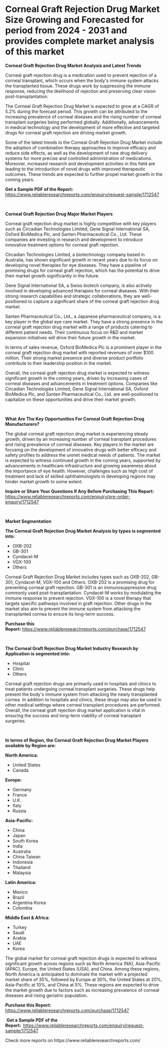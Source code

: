 <p><h1>Corneal Graft Rejection Drug Market Size Growing and Forecasted for period from 2024 - 2031 and provides complete market analysis of this market</h1></p><p><strong>Corneal Graft Rejection Drug Market Analysis and Latest Trends</strong></p>
<p><p>Corneal graft rejection drug is a medication used to prevent rejection of a corneal transplant, which occurs when the body's immune system attacks the transplanted tissue. These drugs work by suppressing the immune response, reducing the likelihood of rejection and preserving clear vision post-transplantation.</p><p>The Corneal Graft Rejection Drug Market is expected to grow at a CAGR of 5.2% during the forecast period. This growth can be attributed to the increasing prevalence of corneal diseases and the rising number of corneal transplant surgeries being performed globally. Additionally, advancements in medical technology and the development of more effective and targeted drugs for corneal graft rejection are driving market growth.</p><p>Some of the latest trends in the Corneal Graft Rejection Drug Market include the adoption of combination therapy approaches to improve efficacy and reduce side effects, as well as the development of new drug delivery systems for more precise and controlled administration of medications. Moreover, increased research and development activities in this field are leading to the introduction of novel drugs with improved therapeutic outcomes. These trends are expected to further propel market growth in the coming years.</p></p>
<p><strong>Get a Sample PDF of the Report:&nbsp;</strong> <a href="https://www.reliableresearchreports.com/enquiry/request-sample/1712547">https://www.reliableresearchreports.com/enquiry/request-sample/1712547</a></p>
<p>&nbsp;</p>
<p><strong>Corneal Graft Rejection Drug Major Market Players</strong></p>
<p><p>Corneal graft rejection drug market is highly competitive with key players such as Circadian Technologies Limited, Gene Signal International SA, Oxford BioMedica Plc, and Santen Pharmaceutical Co., Ltd. These companies are investing in research and development to introduce innovative treatment options for corneal graft rejection.</p><p>Circadian Technologies Limited, a biotechnology company based in Australia, has shown significant growth in recent years due to its focus on developing novel therapies for eye diseases. They have a pipeline of promising drugs for corneal graft rejection, which has the potential to drive their market growth significantly in the future.</p><p>Gene Signal International SA, a Swiss biotech company, is also actively involved in developing advanced therapies for corneal diseases. With their strong research capabilities and strategic collaborations, they are well-positioned to capture a significant share of the corneal graft rejection drug market.</p><p>Santen Pharmaceutical Co., Ltd., a Japanese pharmaceutical company, is a key player in the global eye care market. They have a strong presence in the corneal graft rejection drug market with a range of products catering to different patient needs. Their continuous focus on R&D and market expansion initiatives will drive their future growth in the market.</p><p>In terms of sales revenue, Oxford BioMedica Plc is a prominent player in the corneal graft rejection drug market with reported revenues of over $100 million. Their strong market presence and diverse product portfolio contribute to their leadership position in the market.</p><p>Overall, the corneal graft rejection drug market is expected to witness significant growth in the coming years, driven by increasing cases of corneal diseases and advancements in treatment options. Companies like Circadian Technologies Limited, Gene Signal International SA, Oxford BioMedica Plc, and Santen Pharmaceutical Co., Ltd. are well-positioned to capitalize on these opportunities and drive their market growth.</p></p>
<p>&nbsp;</p>
<p><strong>What Are The Key Opportunities For Corneal Graft Rejection Drug Manufacturers?</strong></p>
<p><p>The global corneal graft rejection drug market is experiencing steady growth, driven by an increasing number of corneal transplant procedures and rising prevalence of corneal diseases. Key players in the market are focusing on the development of innovative drugs with better efficacy and safety profiles to address the unmet medical needs of patients. The market is expected to witness continued growth in the coming years, supported by advancements in healthcare infrastructure and growing awareness about the importance of eye health. However, challenges such as high cost of treatment and lack of skilled ophthalmologists in developing regions may hinder market growth to some extent.</p></p>
<p><strong>Inquire or Share Your Questions If Any Before Purchasing This Report:</strong> <a href="https://www.reliableresearchreports.com/enquiry/pre-order-enquiry/1712547">https://www.reliableresearchreports.com/enquiry/pre-order-enquiry/1712547</a></p>
<p>&nbsp;</p>
<p><strong>Market Segmentation</strong></p>
<p><strong>The Corneal Graft Rejection Drug Market Analysis by types is segmented into:</strong></p>
<p><ul><li>OXB-202</li><li>GB-301</li><li>Cyndacel-M</li><li>VGX-100</li><li>Others</li></ul></p>
<p><p>Corneal Graft Rejection Drug Market includes types such as OXB-202, GB-301, Cyndacel-M, VGX-100 and Others. OXB-202 is a promising drug for preventing corneal graft rejection. GB-301 is an immunosuppressive drug commonly used post-transplantation. Cyndacel-M works by modulating the immune response to prevent rejection. VGX-100 is a novel therapy that targets specific pathways involved in graft rejection. Other drugs in the market also aim to prevent the immune system from attacking the transplanted cornea to ensure its long-term success.</p></p>
<p><strong>Purchase this Report:&nbsp;</strong><a href="https://www.reliableresearchreports.com/purchase/1712547">https://www.reliableresearchreports.com/purchase/1712547</a></p>
<p>&nbsp;</p>
<p><strong>The Corneal Graft Rejection Drug Market Industry Research by Application is segmented into:</strong></p>
<p><ul><li>Hospital</li><li>Clinic</li><li>Others</li></ul></p>
<p><p>Corneal graft rejection drugs are primarily used in hospitals and clinics to treat patients undergoing corneal transplant surgeries. These drugs help prevent the body's immune system from attacking the newly transplanted cornea. In addition to hospitals and clinics, these drugs may also be used in other medical settings where corneal transplant procedures are performed. Overall, the corneal graft rejection drug market application is vital in ensuring the success and long-term viability of corneal transplant surgeries.</p></p>
<p>&nbsp;</p>
<p><strong>In terms of Region, the Corneal Graft Rejection Drug Market Players available by Region are:</strong></p>
<p>
    <p> <strong> North America: </strong>
        <ul>
            <li>United States</li>
            <li>Canada</li>
        </ul>
        </p> 
    <p> <strong> Europe: </strong>
        <ul>
            <li>Germany</li>
            <li>France</li>
            <li>U.K.</li>
            <li>Italy</li>
            <li>Russia</li>
        </ul>
        </p> 
    <p> <strong> Asia-Pacific: </strong>
        <ul>
            <li>China</li>
            <li>Japan</li>
            <li>South Korea</li>
            <li>India</li>
            <li>Australia</li>
            <li>China Taiwan</li>
            <li>Indonesia</li>
            <li>Thailand</li>
            <li>Malaysia</li>
        </ul>
        </p> 
    <p> <strong> Latin America: </strong>
        <ul>
            <li>Mexico</li>
            <li>Brazil</li>
            <li>Argentina Korea</li>
            <li>Colombia</li>
        </ul>
        </p> 
    <p> <strong> Middle East & Africa: </strong>
        <ul>
            <li>Turkey</li>
            <li>Saudi</li>
            <li>Arabia</li>
            <li>UAE</li>
            <li>Korea</li>
        </ul>
    </p>
    </p>
<p><p>The global market for corneal graft rejection drugs is expected to witness significant growth across regions such as North America (NA), Asia-Pacific (APAC), Europe, the United States (USA), and China. Among these regions, North America is anticipated to dominate the market with a projected market share of 35%, followed by Europe at 30%, the United States at 20%, Asia-Pacific at 10%, and China at 5%. These regions are expected to drive the market growth due to factors such as increasing prevalence of corneal diseases and rising geriatric population.</p></p>
<p><strong>Purchase this Report: </strong><a href="https://www.reliableresearchreports.com/purchase/1712547">https://www.reliableresearchreports.com/purchase/1712547</a></p>
<p>&nbsp;<strong>Get a Sample PDF of the Report:&nbsp;&nbsp;</strong><a href="https://www.reliableresearchreports.com/enquiry/request-sample/1712547">https://www.reliableresearchreports.com/enquiry/request-sample/1712547</a></p>
<p><strong></strong></p>
<p>Check more reports on https://www.reliableresearchreports.com/</p>